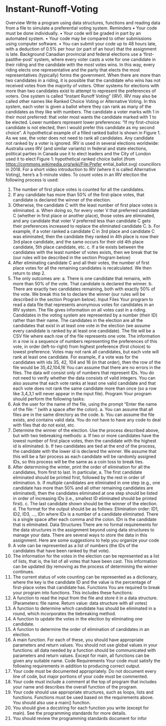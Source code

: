 # Instant-Runoff-Voting
Overview
Write a program using data structures, functions and reading data from a file to simulate a preferential
voting system.
Reminders
• Your code must be done individually.
• Your code will be graded in part by an automated system.
• Your code may be compared to other submissions using computer software.
• You can submit your code up to 48 hours late, with a deduction of 0.5% per hour (or part of an
hour) that the assignment is late.
Background
Canadian provincial and federal elections use a ‘first-pastthe-post’ system, where every voter casts a vote for one
candidate in their riding and the candidate with the most
votes wins. In this way, every riding elects one
representative and the party that elects the most
representatives (typically) forms the government. When
there are more than two candidates in a riding, it is possible
that the candidate who wins has not received votes from the
majority of voters.
Other systems for elections with more than two candidates
exist to attempt to represent the preferences of voters. One
system is called “Instant Runoff Voting” (IRV). IRV may also
be called other names like Ranked Choice Voting or
Alternative Voting.
In this system, each voter is given a ballot where they can
rank as many of the candidates as they like with numbers.
The candidate a voter marks with 1 in their most preferred:
that voter most wants the candidate marked with 1 to be
elected. Lower numbers represent lower preferences: “If my
first-choice candidate is not elected, then I would prefer this
candidate as my second choice”. A hypothetical example of a filled ranked ballot is shown in Figure 1.
As we see, the voter does not need to rank all candidates. Any candidate not ranked by a voter is
ignored.
IRV is used in several elections worldwide: Australia uses IRV (and similar variants) in federal and state
elections, political parties in Canada use it to elect leaders and the City of London used it to elect
Figure 1: hypothetical ranked choice ballot (from
https://commons.wikimedia.org/wiki/File:Prefer
ential_ballot.svg)
councillors in 2018. For a short video introduction to IRV (where it is called Alternative Voting), here’s a
5-minute video.
To count votes in an IRV election the following process is used:
1. The number of first place votes is counted for all the candidates.
2. If any candidate has more than 50% of the first-place votes, that candidate is declared the
winner of the election.
3. Otherwise, the candidate C with the least number of first place votes is eliminated.
a. When doing so, for every voter V that preferred candidate C (whether in first place or
another place), those votes are eliminated, and any candidate that voter V preferred
less than candidate C gets their preferences increased to replace the eliminated
candidate C.
b. For example, if a voter ranked a candidate C in 3rd place and candidate C was eliminated,
then the candidate they ranked in 4th place is now their 3rd place candidate, and the
same occurs for their old 4th place candidate, 5th place candidate, etc.
c. If a tie exists between the candidates with the least number of votes exists, then we
break that tie (our rules will be described in the section Program below)
4. After eliminating candidate C and all their votes, the number of first place votes for all the
remaining candidates is recalculated. We then return to step 2.
5. The only outcomes are:
a. There is one candidate that remains, with more than 50% of the vote. That candidate is
declared the winner.
b. There are exactly two candidates remaining, both with exactly 50% of the vote. We
break this tie to declare the winner (our rules will be described in the section Program
below).
Input Files
Your program to read a data file that represents anonymous votes for candidates in an IRV system. The
file gives information on all votes cast in a riding.
Candidates in the voting system are represented by a number (their ID) rather than their name. The
candidates in the election are all the candidates that exist in at least one vote in the election (we assume
every candidate is ranked by at least one candidate).
The file will be a CSV file where each row of the file represents one vote. The information in a row is a
sequence of numbers representing the preferences of this vote, in order (left-to-right) from highest
preference (first choice) to lowest preference. Votes may not rank all candidates, but each vote will
rank at least one candidate.
For example, if a vote was for the candidates with ids 35, 42, 104 and 16 (in that order), then the row of
the file would be
35,42,104,16
You can assume that there are no errors in the files. The data will consist only of numbers that represent
IDs. You do not need to verify whether the data consists of valid integers. You can also assume that each 
vote ranks at least one valid candidate and that each vote does not rank the same candidate more than
once (so a row like 3,4,3,1 will never appear in the input file).
Program
Your program should perform the following tasks:
1. Ask the user for the name of the file, using the prompt “Enter the name of the file: ” (with a
space after the colon).
a. You can assume that all files are in the same directory as the code.
b. You can assume the file exists, and contains valid data. You do not have to have any
code to deal with files that do not exist, etc.
2. Determine the winner of the election. Use the process described above, but with two
tiebreaking methods:
a. If two or more candidates have the lowest number of first place votes, then the
candidate with the highest id is eliminated.
b. If two candidates are tied at the end of the process, the candidate with the lower id is
declared the winner.
We assume that this will be a fair process as each candidate will be randomly assigned IDs, so
this process will be the same as a coin toss to break ties.
3. After determining the winter, print the order of elimination for all the candidates, from first to
last. In particular,
a. The first candidate eliminated should be printed first, followed by the rest in order of
elimination.
b. If multiple candidates are eliminated in one step (e.g., one candidate has more than 50%
and all other remaining candidates are eliminated), then the candidates eliminated at
one step should be listed in order of increasing IDs (i.e., smallest ID eliminated should
be printed first).
c. The last candidate shown should be the winner of the election.
d. The format for the output should be as follows:
Elimination order: ID1, ID2, ID3, …, IDn
where IDx is a number of a candidate eliminated. There is a single space after each
comma and the colon. IDn is the candidate that is eliminated.
Data Structures
There are no formal requirements for the data structures in the assignment beyond using data
structures to manage your data.
There are several ways to store the data in this assignment. Here are some suggestions to help you
organize your code
1. A vote can be represented as a list of numbers (the IDs of the candidates that have been ranked
by that vote).
2. The information for the votes in the election can be represented as a list of lists, that is, the list
of all votes that have been cast. This information can be updated (by removing as the process
of determining the winner continues.
3. The current status of vote counting can be represented as a dictionary, where the key is the
candidate ID and the value is the percentage of first-place votes that candidate has.
Functions
You are required to break your program into functions. This includes these functions:
1. A function to read the input from the file and store it in a data structure. (Parameters: file name.
Return value: data structure with all votes)
2. A function to determine which candidate has should be eliminated in a round, which
incorporates the tiebreaking method.
3. A function to update the votes in the election by eliminating one candidate.
4. A function to determine the order of elimination of candidates in an election.
5. A main function.
For each of these, you should have appropriate parameters and return values. You should not use global
values in your functions: all data needed by a function should be communicated with parameters and
return values. Except for main, all functions can be given any suitable name.
Code Requirements
Your code must satisfy the following requirements in addition to producing correct output.
1. Your code must be documented appropriately. Do not document every line of code, but major
portions of your code must be commented.
2. Your code must include a comment at the top of program that includes your name and
describes the overall function of the program.
3. Your code should use appropriate structures, such as loops, lists and functions. Functions must
be used based on the requirements above. You should also use a main() function.
4. You should give a docstring for each function you write (except for main). See the programming
standards for more details.
5. You should review the programming standards document for infor
